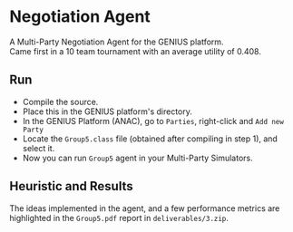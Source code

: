 # Negotiation Agent
A Multi-Party Negotiation Agent for the GENIUS platform.  
Came first in a 10 team tournament with an average utility of 0.408.  

## Run
- Compile the source.
- Place this in the GENIUS platform's directory.
- In the GENIUS Platform (ANAC), go to `Parties`, right-click and `Add new Party`
- Locate the `Group5.class` file (obtained after compiling in step 1), and select it.
- Now you can run `Group5` agent in your Multi-Party Simulators.

## Heuristic and Results
The ideas implemented in the agent, and a few performance metrics are highlighted in the `Group5.pdf` report in `deliverables/3.zip`.
